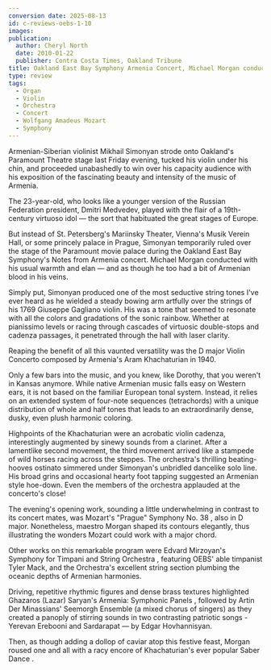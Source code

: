 ```yaml
---
conversion date: 2025-08-13
id: c-reviews-oebs-1-10
images:
publication:
  author: Cheryl North
  date: 2010-01-22
  publisher: Contra Costa Times, Oakland Tribune
title: Oakland East Bay Symphony Armenia Concert, Michael Morgan conducting
type: review
tags:
  - Organ
  - Violin
  - Orchestra
  - Concert
  - Wolfgang Amadeus Mozart
  - Symphony
---
```


Armenian-Siberian violinist Mikhail Simonyan strode onto Oakland's Paramount Theatre stage last Friday evening, tucked his violin under his chin, and proceeded unabashedly to win over his capacity audience with his exposition of the fascinating beauty and intensity of the music of Armenia.

The 23-year-old, who looks like a younger version of the Russian Federation president, Dmitri Medvedev, played with the flair of a 19th-century virtuoso idol — the sort that habituated the great stages of Europe.

But instead of St. Petersberg's Mariinsky Theater, Vienna's Musik Verein Hall, or some princely palace in Prague, Simonyan temporarily ruled over the stage of the Paramount movie palace during the Oakland East Bay Symphony's Notes from Armenia concert. Michael Morgan conducted with his usual warmth and elan — and as though he too had a bit of Armenian blood in his veins.

Simply put, Simonyan produced one of the most seductive string tones I've ever heard as he wielded a steady bowing arm artfully over the strings of his 1769 Giuseppe Gagliano violin. His was a tone that seemed to resonate with all the colors and gradations of the sonic rainbow. Whether at pianissimo levels or racing through cascades of virtuosic double-stops and cadenza passages, it penetrated through the hall with laser clarity.

Reaping the benefit of all this vaunted versatility was the D major Violin Concerto composed by Armenia's Aram Khachaturian in 1940.

Only a few bars into the music, and you knew, like Dorothy, that you weren't in Kansas anymore. While native Armenian music falls easy on Western ears, it is not based on the familiar European tonal system. Instead, it relies on an extended system of four-note sequences (tetrachords) with a unique distribution of whole and half tones that leads to an extraordinarily dense, dusky, even plush harmonic coloring.

Highpoints of the Khachaturian were an acrobatic violin cadenza, interestingly augmented by sinewy sounds from a clarinet. After a lamentlike second movement, the third movement arrived like a stampede of wild horses racing across the steppes. The orchestra's thrilling beating-hooves ostinato simmered under Simonyan's unbridled dancelike solo line. His broad grins and occasional hearty foot tapping suggested an Armenian style hoe-down. Even the members of the orchestra applauded at the concerto's close!

The evening's opening work, sounding a little underwhelming in contrast to its concert mates, was Mozart's "Prague" Symphony No. 38 , also in D major. Nonetheless, maestro Morgan shaped its contours elegantly, thus illustrating the wonders Mozart could work with a major chord.

Other works on this remarkable program were Edvard Mirzoyan's Symphony for Timpani and String Orchestra , featuring OEBS' able timpanist Tyler Mack, and the Orchestra's excellent string section plumbing the oceanic depths of Armenian harmonies.

Driving, repetitive rhythmic figures and dense brass textures highlighted Ghazaros (Lazar) Saryan's Armenia: Symphonic Panels , followed by Artin Der Minassians' Seemorgh Ensemble (a mixed chorus of singers) as they created a panoply of stirring sounds in two contrasting patriotic songs - Yerevan Erebooni and Sardarapat — by Edgar Hovhannisyan.

Then, as though adding a dollop of caviar atop this festive feast, Morgan roused one and all with a racy encore of Khachaturian's ever popular Saber Dance .
